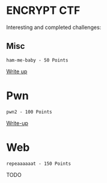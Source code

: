 # ENCRYPT CTF

Interesting and completed challenges:

## Misc

```ham-me-baby - 50 Points```

[Write up](./misc/ham-me-baby/README.md)

# Pwn

```pwn2 - 100 Points```

[Write-up](./pwn/pwn_2/README.md)

# Web

```repeaaaaaat - 150 Points```

TODO